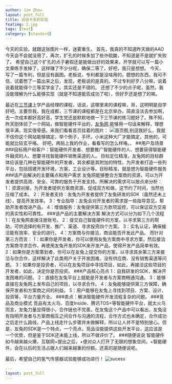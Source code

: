 ```yaml
---
author: Jim Zhou
layout: post_full
title: 说说今天的实验
featimg: 2.jpg
tags: [text]
category: [standard]
---
```

今天的实验，就跟这张图片一样，迷雾重生。
首先，我真的不知道昨天做的AAO今天会不会就没用了，再次，扩孔的时候多加了些许硫酸，不知道是不是就扩失败了。
希望自己这个扩孔的点子暑假还是能做出好的效果来，开学就可以写一篇小文章练手发掉了，这样赚了不少分呢，确保二等了。好吧，我只是想想。
今天，写了一篇专利，但是没有画图。老板说，专利都是没啥用的，臆想的东西，我可不信，试着憋了一篇出来之后，发现，老板说的是真的。不过专利好歹八分嘛，说着说着就能得个三等奖学金了。其实还是不错的。
还想了不少的点子呢，虽然，我没能理解为什么能够实现（就是不知道能否成功了啦），但好歹还是想了的嘛。

最近在[三节课](http://www.sanjieke.com/)上学产品经理的课程，话说，这哪里来的课程嘛，哥，这明明是自学好吧。主要奈我，我在成都，三节课的课程都是在北京举办，简直没法去参加啊，去一次成本都好高好高，学生党还是默默地做一下三节课的练习题好了。殊不知，昨天刚体验了一个网站，做智能硬件平台的，[友兔网](http://www.iotooth.com/index),能够用一句话来解释，理想很丰满，现实很骨感。来我们看看首页挂着的图片：
![首页图](http://www.iotooth.com/images/banner2.68bd2703.jpg),别逗我好么，我就不信你这个网站能够搞定，举个例子，手环。小米这种大厂才能搞定，其他的，可能就比较玄乎咯。
好吧，再贴上我的作业，看看写的怎么样咯。、
##用户及场景
###目标用户和客户：智能硬件开发者、想要推广智能硬件的人、想要获得智能硬件融资的人、想要寻找智能硬件销售渠道的人。
目标定位精准，友兔网的目标群体应该是几种在智能硬件的开发者，其余都是其附加的特性，为开发者打造一些列平台，包括搭建开发环境，方案，工业设计等。目标精准，就是想为智能硬件服务
###该产品解决的主要痛点和用户需求
友兔网能够整合方案商的资源，可以为开发者提供高效、安全、可靠的服务于开发支持。所解决的需求可以按点来分析：
1：资源对接，为开发者提供方案商资源，促成双方和做，这节约了时间，当然也压缩了成本。
2：开发者支持：友兔为开发者提供了友兔研发的SDK（虽然还未上线），提高开发效率。
3：专业指导：友兔会对开发者的需求提一些指导意见，帮助开发者改进产品。
4：增值服务：友兔提供第三方款项监控，可以保证双方交易的真实性和可靠性。
###该产品的主要解决方案
解决方式可以分为如下几个流程
1：在友兔网直接注册账号。
2：提交自己智能硬件的方案，以寻求第三方的帮助，可供选择的有开发、推广、渠道、寻求投资四个方案。
3：实名认证，确保接洽能有效率、安全的进行。
4：方案商与你接洽，商谈能否开发此产品。
而针对第三方而言：
1：如果你是开发者，你可以使用友兔方案商中寻求方案，然后接洽方案商寻求合作，再使用友兔开发的SDK来开发产品，使得开发产品简单有效。
2：如果你是方案策划者，你可以在友兔上提交你的方案，以寻求其余第三方来接洽与你合作，这样解决了此类用户关于开发困难、没有供应商、没有销售渠道等问题。
3：如果你是投资者，可以在友兔项目中寻找项目，如此，再接洽这些项目的开发者，如此，决定你是否投资。
###产品核心亮点
1：自我研发的SDK，解决开发困难的问题。
2：直接在友兔平台上就能是开发者与方案商畅通沟通。
3：能够直接在友兔网上发布自己的项目，以寻求合作。
4：友兔能够提供第三方保障，确保开发者和方案商之间的利益。
5：用户能够在友兔上寻找到项目、方案、设计、投资等，平台力量齐全。
###卖点：解决智能硬件开发流程复杂的问题。
###竞品及商业模式
竞品有太火鸟、百度Inside、腾讯TOS+等智能硬件平台，就太火鸟而言，友兔力量显得很小，合作链也不完善。在友兔这个产品中可以看出，友兔没有指明开发者与方案商相互之间合作与沟通的流程，合作方式也未确定，合作成功之后走什么路线，产品上线走什么步骤并未做解释，所以让人并不是特别放心。但是，友兔的SDK是一个特点，一个亮点，竞品没能提供这些开发平台，这应该是一个优势，但是鉴于SDK还未能上线，所以不做评价了。
###随便说说
智能硬件如今越来越火爆，互联网+提出之后，+便对众人打开了无限的想象空间，+智能硬件，会在以后的生活占据人们越来越重的份额。还真的是随便说呢。

最后，希望自己的氢气传感器试验能够成功进行！
![sucess](http://www.pearson.com.tw/solution/images/5-01.jpg)

```yml
---
layout: post_full
---
```